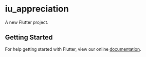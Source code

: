 # iu_appreciation

A new Flutter project.

## Getting Started

For help getting started with Flutter, view our online
[documentation](https://flutter.io/).

